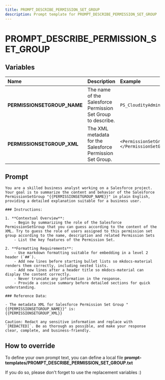```yaml
---
title: PROMPT_DESCRIBE_PERMISSION_SET_GROUP
description: Prompt template for PROMPT_DESCRIBE_PERMISSION_SET_GROUP
---
```


# PROMPT_DESCRIBE_PERMISSION_SET_GROUP

## Variables
| Name | Description | Example |
| :------|:-------------|:---------|
| **PERMISSIONSETGROUP_NAME** | The name of the Salesforce Permission Set Group to describe. | `PS_CloudityAdmin` |
| **PERMISSIONSETGROUP_XML** | The XML metadata for the Salesforce Permission Set Group. | `<PermissionSetGroup>...</PermissionSetGroup>` |

## Prompt

```
You are a skilled business analyst working on a Salesforce project. Your goal is to summarize the content and behavior of the Salesforce PermissionSetGroup "{{PERMISSIONSETGROUP_NAME}}" in plain English, providing a detailed explanation suitable for a business user.

### Instructions:

1. **Contextual Overview**:
    - Begin by summarizing the role of the Salesforce PermissionSetGroup that you can guess according to the content of the XML. Try to guess the role of users assigned to this permission set group according to the name, description and related Permission Sets
    - List the key features of the Permission Set.

2. **Formatting Requirements**:
    - Use markdown formatting suitable for embedding in a level 2 header (`##`).
    - Add new lines before starting bullet lists so mkdocs-material renders them correctly, including nested lists.
    - Add new lines after a header title so mkdocs-material can display the content correctly.
    - Never truncate any information in the response.
    - Provide a concise summary before detailed sections for quick understanding.

### Reference Data:

- The metadata XML for Salesforce Permission Set Group "{{PERMISSIONSETGROUP_NAME}}" is:
{{PERMISSIONSETGROUP_XML}}

Caution: Redact any sensitive information and replace with `[REDACTED]`. Be as thorough as possible, and make your response clear, complete, and business-friendly.

```

## How to override

To define your own prompt text, you can define a local file **prompt-templates/PROMPT_DESCRIBE_PERMISSION_SET_GROUP.txt**

If you do so, please don't forget to use the replacement variables :)
